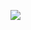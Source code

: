 </p>
<span>
  <a href="https://www.instagram.com/m.in_su08/">
    <img src="https://img.shields.io/badge/Inst8gram-ff69b4?style=plastic&logo=Instagram&logoColor=white"/>
  </a>
</span>







